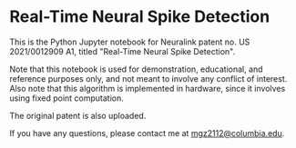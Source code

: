 # Real-Time Neural Spike Detection

This is the Python Jupyter notebook for Neuralink patent no. US 2021/0012909 A1, titled "Real-Time Neural Spike Detection". 

Note that this notebook is used for demonstration, educational, and reference purposes only, and not meant to involve any conflict of interest. Also note that this algorithm is implemented in hardware, since it involves using fixed point computation. 

The original patent is also uploaded. 

If you have any questions, please contact me at mgz2112@columbia.edu. 
